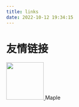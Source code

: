 ```yaml
---
title: links
date: 2022-10-12 19:34:15
---
```


# 友情链接
<div class="wrapper" style="">
  <div style="text-align:center;">
    <a href="https://maplelearc.github.io/" target="__blank" style="">
      <img
      width="100px" 
      src="https://maplelearc.github.io/images/avatar(1).png"/>
    </a>
    <span>Maple</span>
  </div>
</div>
<style>
  .wrapper {
    display:flex;
    flex: 1;
    gap:10px;
    flex-wrap:wrap;
  }
</style>
